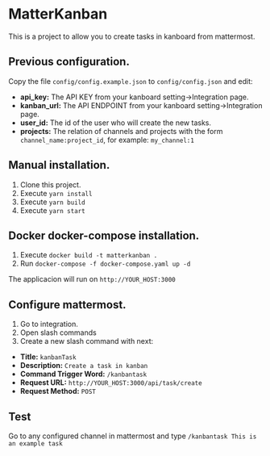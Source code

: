 # MatterKanban

This is a project to allow you to create tasks in kanboard from mattermost.

## Previous configuration.
Copy the file `config/config.example.json` to `config/config.json` and edit:

- **api_key:** The API KEY from your kanboard setting->Integration page.
- **kanban_url:** The API ENDPOINT from your kanboard setting->Integration page.
- **user_id:** The id of the user who will create the new tasks.
- **projects:** The relation of channels and projects with the form `channel_name:project_id`, for example: `my_channel:1`


## Manual installation.

1. Clone this project.
2. Execute `yarn install`
3. Execute `yarn build`
4. Execute `yarn start`


## Docker docker-compose installation.

1. Execute `docker build -t matterkanban .`
2. Run  `docker-compose -f docker-compose.yaml up -d` 


The applicacion will run on `http://YOUR_HOST:3000`

## Configure mattermost.

1. Go to integration.
2. Open slash commands
3. Create a new slash command with next:
  - **Title:** `kanbanTask`
  - **Description:** `Create a task in kanban`
  - **Command Trigger Word:** `/kanbantask`
  - **Request URL:** `http://YOUR_HOST:3000/api/task/create`
  - **Request Method:** `POST`

## Test

Go to any configured channel in mattermost and type `/kanbantask This is an example task`

 
